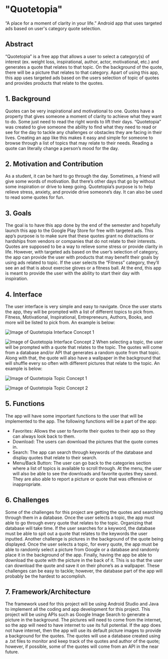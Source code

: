 # "Quotetopia"

“A place for a moment of clarity in your life.” Android app that uses targeted ads based on user's category quote selection.



## Abstract
“Quotetopia” is a free app that allows a user to select a category(s) of interest (ex. weight loss, inspirational, author, actor, motivational, etc.) and generates a quote that relates to that topic. On the background of the quote, there will be a picture that relates to that category. Apart of using this app, this app uses targeted ads based on the users selection of topic of quotes and provides products that relate to the quotes. 



## 1. Background
Quotes can be very inspirational and motivational to one. Quotes have a property that gives someone a moment of clarity to achieve what they want to do. Some just need to read the right words to lift their days. “Quotetopia” was created to give someone the ability to find what they need to read or see for the day to tackle any challenges or obstacles they are facing in their lives. Creating an app like this makes it easy and simple for someone to browse through a list of topics that may relate to their needs. Reading a quote can literally change a person’s mood for the day. 


## 2. Motivation and Contribution
As a student, it can be hard to go through the day. Sometimes, a friend will give some words of motivation. But there’s other days that go by without some inspiration or drive to keep going. Quotetopia’s purpose is to help relieve stress, anxiety, and provide drive someone’s day. It can also be used to read some quotes for fun.


## 3. Goals
The goal is to have this app done by the end of the semester and hopefully launch this app to the Google Play Store for free with targeted ads. This app’s purpose is to make sure that these quotes grant no distractions or hardships from vendors or companies that do not relate to their interests. Quotes are supposed to be a way to relieve some stress or provide clarity in life. However, with targeted ads based on the user’s selection of category, the app can provide the user with products that may benefit their goals by using ads related to topic. If the user selects the “Fitness” category, they’ll see an ad that is about exercise gloves or a fitness ball. At the end, this app is meant to provide the user with the ability to start their day with inspiration.


## 4. Interface
The user interface is very simple and easy to navigate. Once the user starts the app, they will be prompted with a list of different topics to pick from. Fitness, Motivational, Inspirational, Entrepreneurs, Authors, Books, and more will be listed to pick from. An example is below: 

![Image of Quotetopia Interface Concept 1](documentation/media/concept/interface/app-interface-1-01.png)

![Image of Quotetopia Interface Concept 2](documentation/media/concept/interface/app-interface-2-01.png)
When selecting a topic, the user will be prompted with a quote that relates to the topic. The quotes will come from a database and/or API that generates a random quote from that topic. Along with that, the quote will also have a wallpaper in the background that will shuffle every so often with different pictures that relate to the topic. An example is below:

![Image of Quotetopia Topic Concept 1](documentation/media/concept/interface/screen-interface-3-01.png)

![Image of Quotetopia Topic Concept 2](documentation/media/concept/interface/screen-interface-4-01.png)


## 5. Functions
The app will have some important functions to the user that will be implemented to the app. The following functions will be a part of the app: 
- Favorites: Allows the user to favorite their quotes to their app so they can always look back to them.
- Download: The users can download the pictures that the quote comes in.
- Search: The app can search through keywords of the database and display quotes that relate to their search. 
- Menu/Back Button: The user can go back to the categories section where a list of topics is available to scroll through. At the menu, the user will also be able to see the downloads and favorite quotes they saved. They are also able to report a picture or quote that was offensive or inappropriate.



## 6. Challenges
Some of the challenges for this project are getting the quotes and searching through them in a database. Once the user selects a topic, the app must able to go through every quote that relates to the topic. Organizing that database will take time. If the user searches for a keyword, the database must be able to spit out a quote that relates to the keywords the user inputted. 
Another challenge is pictures in the background of the quote being displayed. Once the user selects a topic, for every quote, the app must be able to randomly select a picture from Google or a database and randomly place it in the background of the app. 
	Finally, having the app be able to download the quote with the picture in the back of it. This is so that the user can download the quote and save it on their phone’s as a wallpaper. These challenges can be easy to tackle; however, the database part of the app will probably be the hardest to accomplish. 


## 7. Framework/Architecture
The framework used for this project will be using Android Studio and Java to implement all the coding and app development for this project. This project will be using APIs such as Google Image Search to generate a picture in the background. The pictures will need to come from the internet, so the app will need to have internet to use its full potential. If the app does not have internet, then the app will use its default picture images to provide a background for the quotes. The quotes will use a database created using a .txt files to monitor and keep track of the quotes and author of the quote; however, if possible, some of the quotes will come from an API in the near future.
